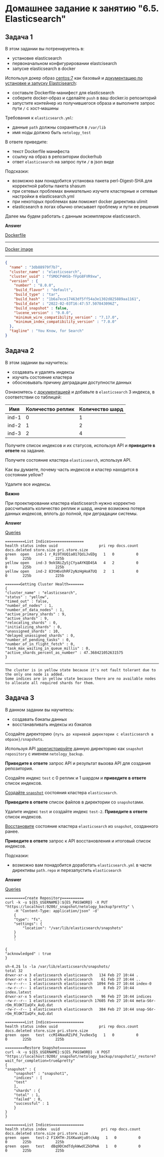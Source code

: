 # Домашнее задание к занятию "6.5. Elasticsearch"

## Задача 1

В этом задании вы потренируетесь в:
- установке elasticsearch
- первоначальном конфигурировании elastcisearch
- запуске elasticsearch в docker

Используя докер образ [centos:7](https://hub.docker.com/_/centos) как базовый и 
[документацию по установке и запуску Elastcisearch](https://www.elastic.co/guide/en/elasticsearch/reference/current/targz.html):

- составьте Dockerfile-манифест для elasticsearch
- соберите docker-образ и сделайте `push` в ваш docker.io репозиторий
- запустите контейнер из получившегося образа и выполните запрос пути `/` c хост-машины

Требования к `elasticsearch.yml`:
- данные `path` должны сохраняться в `/var/lib`
- имя ноды должно быть `netology_test`

В ответе приведите:
- текст Dockerfile манифеста
- ссылку на образ в репозитории dockerhub
- ответ `elasticsearch` на запрос пути `/` в json виде

Подсказки:
- возможно вам понадобится установка пакета perl-Digest-SHA для корректной работы пакета shasum
- при сетевых проблемах внимательно изучите кластерные и сетевые настройки в elasticsearch.yml
- при некоторых проблемах вам поможет docker директива ulimit
- elasticsearch в логах обычно описывает проблему и пути ее решения

Далее мы будем работать с данным экземпляром elasticsearch.

**Answer**

[ Dockerfile ](./Dockerfile)

---
    
[ Docker image](https://hub.docker.com/r/accesshasbeendenied/krakes)

---

```json
{
  "name" : "3db88979f7b7",
  "cluster_name" : "elasticsearch",
  "cluster_uuid" : "fSMOCP4HSb-fFpG8FVR9xw",
  "version" : {
    "number" : "8.0.0",
    "build_flavor" : "default",
    "build_type" : "tar",
    "build_hash" : "1b6a7ece17463df5ff54a3e1302d825889aa1161",
    "build_date" : "2022-02-03T16:47:57.507843096Z",
    "build_snapshot" : false,
    "lucene_version" : "9.0.0",
    "minimum_wire_compatibility_version" : "7.17.0",
    "minimum_index_compatibility_version" : "7.0.0"
  },
  "tagline" : "You Know, for Search"
}
```

## Задача 2

В этом задании вы научитесь:
- создавать и удалять индексы
- изучать состояние кластера
- обосновывать причину деградации доступности данных

Ознакомтесь с [документацией](https://www.elastic.co/guide/en/elasticsearch/reference/current/indices-create-index.html) 
и добавьте в `elasticsearch` 3 индекса, в соответствии со таблицей:

| Имя | Количество реплик | Количество шард |
|-----|-------------------|-----------------|
| ind-1| 0 | 1 |
| ind-2 | 1 | 2 |
| ind-3 | 2 | 4 |

Получите список индексов и их статусов, используя API и **приведите в ответе** на задание.

Получите состояние кластера `elasticsearch`, используя API.

Как вы думаете, почему часть индексов и кластер находится в состоянии yellow?

Удалите все индексы.

**Важно**

При проектировании кластера elasticsearch нужно корректно рассчитывать количество реплик и шард,
иначе возможна потеря данных индексов, вплоть до полной, при деградации системы.

**Answer**

[ Queries ](./assets/queries.sh)

    =========List Indices===============
    health status index uuid                   pri rep docs.count docs.deleted store.size pri.store.size
    green  open   ind-1 r_Ri9TXUQ1a017QdiJvEDg   1   0          0            0       225b           225b
    yellow open   ind-3 9okSNiZySjCYyaAYKQD4SA   4   2          0            0       225b           225b
    yellow open   ind-2 83tH6vUhRF2yNzHgHoATUQ   2   1          0            0       225b           225b

    =======Getting Cluster Health=======
    {
    "cluster_name" : "elasticsearch",
    "status" : "yellow",
    "timed_out" : false,
    "number_of_nodes" : 1,
    "number_of_data_nodes" : 1,
    "active_primary_shards" : 9,
    "active_shards" : 9,
    "relocating_shards" : 0,
    "initializing_shards" : 0,
    "unassigned_shards" : 10,
    "delayed_unassigned_shards" : 0,
    "number_of_pending_tasks" : 0,
    "number_of_in_flight_fetch" : 0,
    "task_max_waiting_in_queue_millis" : 0,
    "active_shards_percent_as_number" : 47.368421052631575
    }

---
    The cluster is in yellow state because it's not fault tolerant due to the only one node is added.
    Some indices are in yellow state because there are no available nodes to allocate all required shards for them.


## Задача 3

В данном задании вы научитесь:
- создавать бэкапы данных
- восстанавливать индексы из бэкапов

Создайте директорию `{путь до корневой директории с elasticsearch в образе}/snapshots`.

Используя API [зарегистрируйте](https://www.elastic.co/guide/en/elasticsearch/reference/current/snapshots-register-repository.html#snapshots-register-repository) 
данную директорию как `snapshot repository` c именем `netology_backup`.

**Приведите в ответе** запрос API и результат вызова API для создания репозитория.

Создайте индекс `test` с 0 реплик и 1 шардом и **приведите в ответе** список индексов.

[Создайте `snapshot`](https://www.elastic.co/guide/en/elasticsearch/reference/current/snapshots-take-snapshot.html) 
состояния кластера `elasticsearch`.

**Приведите в ответе** список файлов в директории со `snapshot`ами.

Удалите индекс `test` и создайте индекс `test-2`. **Приведите в ответе** список индексов.

[Восстановите](https://www.elastic.co/guide/en/elasticsearch/reference/current/snapshots-restore-snapshot.html) состояние
кластера `elasticsearch` из `snapshot`, созданного ранее. 

**Приведите в ответе** запрос к API восстановления и итоговый список индексов.

Подсказки:
- возможно вам понадобится доработать `elasticsearch.yml` в части директивы `path.repo` и перезапустить `elasticsearch`

**Answer**

[ Queries ](./assets/repo.sh)

    =========Create Repository==========
    curl -k -u ${ES_USERNAME}:${ES_PASSWORD} -X PUT "https://localhost:9200/_snapshot/netology_backup?pretty" \
        -H "Content-Type: application/json" -d'
        {
        "type": "fs",
        "settings": {
            "location": "/var/lib/elasticsearch/snapshots"
        }
        }
        '

    {
    "acknowledged" : true
    }

    sh-4.2$ ls -la /var/lib/elasticsearch/snapshots/
    total 32
    drwxr-xr-x 3 elasticsearch elasticsearch   134 Feb 27 10:44 .
    drwxr-xr-x 1 elasticsearch elasticsearch    61 Feb 27 10:44 ..
    -rw-r--r-- 1 elasticsearch elasticsearch  1094 Feb 27 10:44 index-0
    -rw-r--r-- 1 elasticsearch elasticsearch     8 Feb 27 10:44 index.latest
    drwxr-xr-x 5 elasticsearch elasticsearch    96 Feb 27 10:44 indices
    -rw-r--r-- 1 elasticsearch elasticsearch 17605 Feb 27 10:44 meta-S6r-rDm_RlOKTIaQFx_AuQ.dat
    -rw-r--r-- 1 elasticsearch elasticsearch   384 Feb 27 10:44 snap-S6r-rDm_RlOKTIaQFx_AuQ.dat

    =========List Indices===============
    health status index uuid                   pri rep docs.count docs.deleted store.size pri.store.size
    green  open   test  ccMI4NauRZiPd_7vu9ex5g   1   0          0            0       225b           225b

    =========Restore Snapshot============
    curl -k -u ${ES_USERNAME}:${ES_PASSWORD} -X POST "https://localhost:9200/_snapshot/netology_backup/snapshot1/_restore?wait_for_completion=true&pretty"
    {
    "snapshot" : {
        "snapshot" : "snapshot1",
        "indices" : [
        "test"
        ],
        "shards" : {
        "total" : 1,
        "failed" : 0,
        "successful" : 1
        }
    }
    }

    =========List Indices===============
    health status index  uuid                   pri rep docs.count docs.deleted store.size pri.store.size
    green  open   test-2 F1XHTH-JSXKwaHju0tckAg   1   0          0            0       225b           225b
    green  open   test   dBq9DCmdTdykWwdCZkbPmA   1   0          0            0       225b           225b
